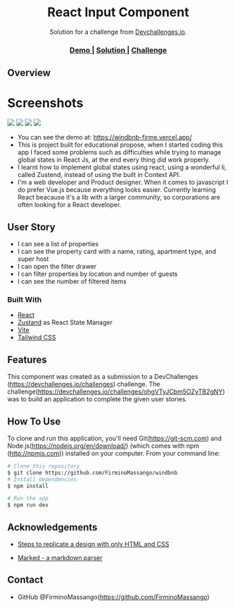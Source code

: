 <!-- Please update value in the {}  -->

<h1 align="center">React Input Component</h1>

<div align="center">
   Solution for a challenge from  <a href="http://devchallenges.io" target="_blank">Devchallenges.io</a>.
</div>

<div align="center">
  <h3>
    <a href="https://windbnb-firme.vercel.app/">
      Demo
    </a>
    <span> | </span>
    <a href="https://github.com/FirminoMassango/windbnb">
      Solution
    </a>
    <span> | </span>
    <a href="https://devchallenges.io/challenges/3JFYedSOZqAxYuOCNmYD">
      Challenge
    </a>
  </h3>
</div>

<!-- TABLE OF CONTENTS -->

<!-- ## Table of Contents

- [Overview](#overview)
  - [Built With](#built-with)
- [Features](#features)
- [How to use](#how-to-use)
- [Contact](#contact)
- [Acknowledgements](#acknowledgements) -->

<!-- OVERVIEW -->

## Overview

<!-- ![screenshot](https://user-images.githubusercontent.com/16707738/92399059-5716eb00-f132-11ea-8b14-bcacdc8ec97b.png) -->
<h1>Screenshots</h1>
<img src="assets/screenshot1.png"/>
<img src="src/assets/screenshot2.png"/>
<img src="src/assets/screenshot3.png"/>
<img src="src/assets/screenshot4.png"/>

<!-- Introduce your projects by taking a screenshot or a gif. Try to tell visitors a story about your project by answering: -->

- You can see the demo at: https://windbnb-firme.vercel.app/
- This is project built for educational propose, when I started coding this app I faced some problems such as difficulties while trying to manage global states in React Js, at the end every thing did work properly.
- I learnt how to implement global states using react, using a wonderful li, called Zustend, instead of using the built in Context API.
- I'm a web developer and Product designer. When it comes to javascript I do prefer Vue.js because everything looks easier. Currently learning React beacause it's a lib with a larger community, so corporations are often looking for a React developer.

## User Story
- I can see a list of properties
- I can see the property card with a name, rating, apartment type, and super host
- I can open the filter drawer
- I can filter properties by location and number of guests
- I can see the number of filtered items

### Built With

<!-- This section should list any major frameworks that you built your project using. Here are a few examples.-->

- [React](https://reactjs.org/)
- [Zustand](https://github.com/pmndrs/zustand) as React State Manager
- [Vite](https://vitejs.dev/)
- [Tailwind CSS](https://tailwindcss.com/)

<!-- - [Tailwind](https://tailwindcss.com/) -->

## Features

<!-- List the features of your application or follow the template. Don't share the figma file here :) -->

This component was created as a submission to a DevChallenges (https://devchallenges.io/challenges) challenge. The challenge(https://devchallenges.io/challenges/ohgVTyJCbm5OZyTB2gNY) was to build an application to complete the given user stories.

## How To Use

<!-- This is an example, please update according to your application -->

To clone and run this application, you'll need Git(https://git-scm.com) and Node.js(https://nodejs.org/en/download/) (which comes with npm (http://npmjs.com)) installed on your computer. From your command line:

```bash
# Clone this repository
$ git clone https://github.com/FirminoMassango/windbnb
# Install dependencies
$ npm install

# Run the app
$ npm run dev
```

## Acknowledgements

<!-- This section should list any articles or add-ons/plugins that helps you to complete the project. This is optional but it will help you in the future. For exmpale -->

- [Steps to replicate a design with only HTML and CSS](https://devchallenges-blogs.web.app/how-to-replicate-design/)
<!-- - [Node.js](https://nodejs.org/) -->
- [Marked - a markdown parser](https://github.com/chjj/marked)

## Contact

<!-- - Website [your-website.com](https://{your-web-site-link}) -->
- GitHub @FirminoMassango(https://github.com/FirminoMassango)


  
